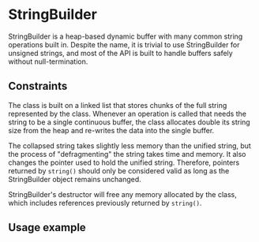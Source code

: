 # StringBuilder

StringBuilder is a heap-based dynamic buffer with many common string operations built in.
Despite the name, it is trivial to use StringBuilder for unsigned strings, and most of
the API is built to handle buffers safely without null-termination.

## Constraints

The class is built on a linked list that stores chunks of the full string represented by the class.
Whenever an operation is called that needs the string to be a single continuous buffer, the class
allocates double its string size from the heap and re-writes the data into the single buffer.

The collapsed string takes slightly less memory than the unified string, but the process of
"defragmenting" the string takes time and memory. It also changes the pointer used to hold the
unified string. Therefore, pointers returned by `string()` should only be considered valid as
long as the StringBuilder object remains unchanged.

StringBuilder's destructor will free any memory allocated by the class, which includes references
previously returned by `string()`.


## Usage example
